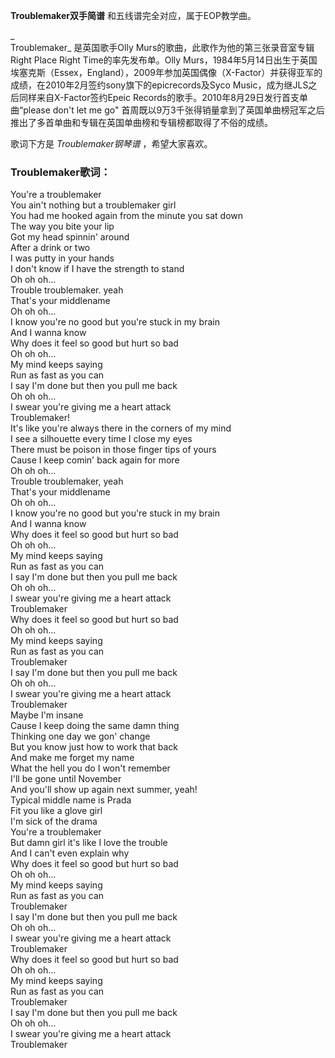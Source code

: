 

**Troublemaker双手简谱** 和五线谱完全对应，属于EOP教学曲。

_  
Troublemaker_ 是英国歌手Olly Murs的歌曲，此歌作为他的第三张录音室专辑Right Place Right
Time的率先发布单。Olly
Murs，1984年5月14日出生于英国埃塞克斯（Essex，England），2009年参加英国偶像（X-Factor）并获得亚军的成绩，在2010年2月签约sony旗下的epicrecords及Syco
Music，成为继JLS之后同样来自X-Factor签约Epeic Records的歌手。2010年8月29日发行首支单曲“please don't let
me go" 首周既以9万3千张得销量拿到了英国单曲榜冠军之后推出了多首单曲和专辑在英国单曲榜和专辑榜都取得了不俗的成绩。

  
歌词下方是 _Troublemaker钢琴谱_ ，希望大家喜欢。

### Troublemaker歌词：

You're a troublemaker  
You ain't nothing but a troublemaker girl  
You had me hooked again from the minute you sat down  
The way you bite your lip  
Got my head spinnin' around  
After a drink or two  
I was putty in your hands  
I don't know if I have the strength to stand  
Oh oh oh...  
Trouble troublemaker. yeah  
That's your middlename  
Oh oh oh...  
I know you're no good but you're stuck in my brain  
And I wanna know  
Why does it feel so good but hurt so bad  
Oh oh oh...  
My mind keeps saying  
Run as fast as you can  
I say I'm done but then you pull me back  
Oh oh oh...  
I swear you're giving me a heart attack  
Troublemaker!  
It's like you're always there in the corners of my mind  
I see a silhouette every time I close my eyes  
There must be poison in those finger tips of yours  
Cause I keep comin' back again for more  
Oh oh oh...  
Trouble troublemaker, yeah  
That's your middlename  
Oh oh oh...  
I know you're no good but you're stuck in my brain  
And I wanna know  
Why does it feel so good but hurt so bad  
Oh oh oh...  
My mind keeps saying  
Run as fast as you can  
I say I'm done but then you pull me back  
Oh oh oh...  
I swear you're giving me a heart attack  
Troublemaker  
Why does it feel so good but hurt so bad  
Oh oh oh...  
My mind keeps saying  
Run as fast as you can  
Troublemaker  
I say I'm done but then you pull me back  
Oh oh oh...  
I swear you're giving me a heart attack  
Troublemaker  
Maybe I'm insane  
Cause I keep doing the same damn thing  
Thinking one day we gon' change  
But you know just how to work that back  
And make me forget my name  
What the hell you do I won't remember  
I'll be gone until November  
And you'll show up again next summer, yeah!  
Typical middle name is Prada  
Fit you like a glove girl  
I'm sick of the drama  
You're a troublemaker  
But damn girl it's like I love the trouble  
And I can't even explain why  
Why does it feel so good but hurt so bad  
Oh oh oh...  
My mind keeps saying  
Run as fast as you can  
Troublemaker  
I say I'm done but then you pull me back  
Oh oh oh...  
I swear you're giving me a heart attack  
Troublemaker  
Why does it feel so good but hurt so bad  
Oh oh oh...  
My mind keeps saying  
Run as fast as you can  
Troublemaker  
I say I'm done but then you pull me back  
Oh oh oh...  
I swear you're giving me a heart attack  
Troublemaker

